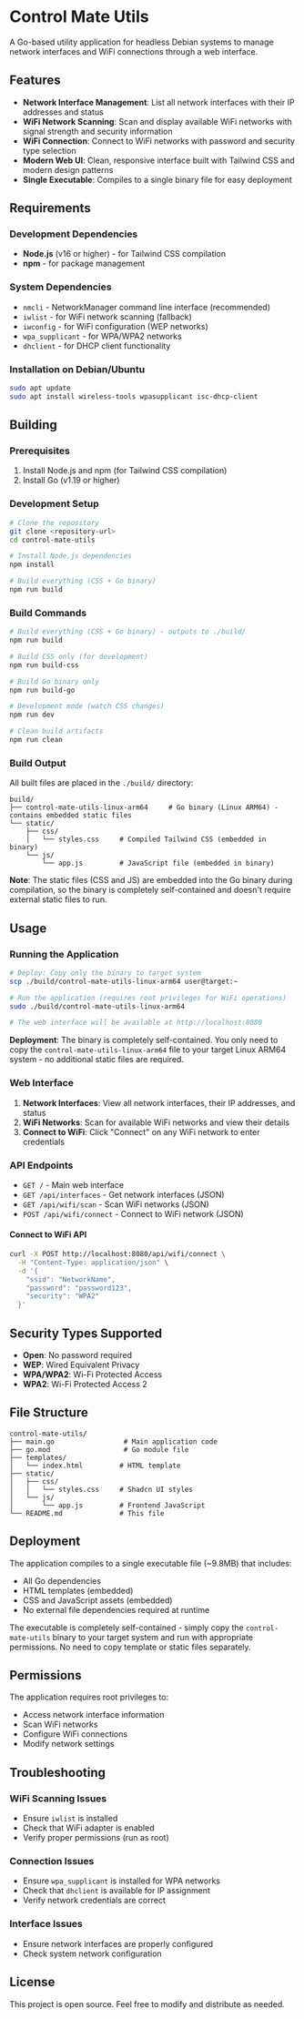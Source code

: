# Control Mate Utils

A Go-based utility application for headless Debian systems to manage network interfaces and WiFi connections through a web interface.

## Features

- **Network Interface Management**: List all network interfaces with their IP addresses and status
- **WiFi Network Scanning**: Scan and display available WiFi networks with signal strength and security information
- **WiFi Connection**: Connect to WiFi networks with password and security type selection
- **Modern Web UI**: Clean, responsive interface built with Tailwind CSS and modern design patterns
- **Single Executable**: Compiles to a single binary file for easy deployment

## Requirements

### Development Dependencies
- **Node.js** (v16 or higher) - for Tailwind CSS compilation
- **npm** - for package management

### System Dependencies
- `nmcli` - NetworkManager command line interface (recommended)
- `iwlist` - for WiFi network scanning (fallback)
- `iwconfig` - for WiFi configuration (WEP networks)
- `wpa_supplicant` - for WPA/WPA2 networks
- `dhclient` - for DHCP client functionality

### Installation on Debian/Ubuntu
```bash
sudo apt update
sudo apt install wireless-tools wpasupplicant isc-dhcp-client
```

## Building

### Prerequisites
1. Install Node.js and npm (for Tailwind CSS compilation)
2. Install Go (v1.19 or higher)

### Development Setup
```bash
# Clone the repository
git clone <repository-url>
cd control-mate-utils

# Install Node.js dependencies
npm install

# Build everything (CSS + Go binary)
npm run build
```

### Build Commands
```bash
# Build everything (CSS + Go binary) - outputs to ./build/
npm run build

# Build CSS only (for development)
npm run build-css

# Build Go binary only
npm run build-go

# Development mode (watch CSS changes)
npm run dev

# Clean build artifacts
npm run clean
```

### Build Output
All built files are placed in the `./build/` directory:
```
build/
├── control-mate-utils-linux-arm64     # Go binary (Linux ARM64) - contains embedded static files
└── static/
    ├── css/
    │   └── styles.css     # Compiled Tailwind CSS (embedded in binary)
    └── js/
        └── app.js         # JavaScript file (embedded in binary)
```

**Note**: The static files (CSS and JS) are embedded into the Go binary during compilation, so the binary is completely self-contained and doesn't require external static files to run.

## Usage

### Running the Application
```bash
# Deploy: Copy only the binary to target system
scp ./build/control-mate-utils-linux-arm64 user@target:~

# Run the application (requires root privileges for WiFi operations)
sudo ./build/control-mate-utils-linux-arm64

# The web interface will be available at http://localhost:8080
```

**Deployment**: The binary is completely self-contained. You only need to copy the `control-mate-utils-linux-arm64` file to your target Linux ARM64 system - no additional static files are required.

### Web Interface

1. **Network Interfaces**: View all network interfaces, their IP addresses, and status
2. **WiFi Networks**: Scan for available WiFi networks and view their details
3. **Connect to WiFi**: Click "Connect" on any WiFi network to enter credentials

### API Endpoints

- `GET /` - Main web interface
- `GET /api/interfaces` - Get network interfaces (JSON)
- `GET /api/wifi/scan` - Scan WiFi networks (JSON)
- `POST /api/wifi/connect` - Connect to WiFi network (JSON)

#### Connect to WiFi API
```bash
curl -X POST http://localhost:8080/api/wifi/connect \
  -H "Content-Type: application/json" \
  -d '{
    "ssid": "NetworkName",
    "password": "password123",
    "security": "WPA2"
  }'
```

## Security Types Supported

- **Open**: No password required
- **WEP**: Wired Equivalent Privacy
- **WPA/WPA2**: Wi-Fi Protected Access
- **WPA2**: Wi-Fi Protected Access 2

## File Structure

```
control-mate-utils/
├── main.go                 # Main application code
├── go.mod                  # Go module file
├── templates/
│   └── index.html         # HTML template
├── static/
│   ├── css/
│   │   └── styles.css     # Shadcn UI styles
│   └── js/
│       └── app.js         # Frontend JavaScript
└── README.md              # This file
```

## Deployment

The application compiles to a single executable file (~9.8MB) that includes:
- All Go dependencies
- HTML templates (embedded)
- CSS and JavaScript assets (embedded)
- No external file dependencies required at runtime

The executable is completely self-contained - simply copy the `control-mate-utils` binary to your target system and run with appropriate permissions. No need to copy template or static files separately.

## Permissions

The application requires root privileges to:
- Access network interface information
- Scan WiFi networks
- Configure WiFi connections
- Modify network settings

## Troubleshooting

### WiFi Scanning Issues
- Ensure `iwlist` is installed
- Check that WiFi adapter is enabled
- Verify proper permissions (run as root)

### Connection Issues
- Ensure `wpa_supplicant` is installed for WPA networks
- Check that `dhclient` is available for IP assignment
- Verify network credentials are correct

### Interface Issues
- Ensure network interfaces are properly configured
- Check system network configuration

## License

This project is open source. Feel free to modify and distribute as needed.
